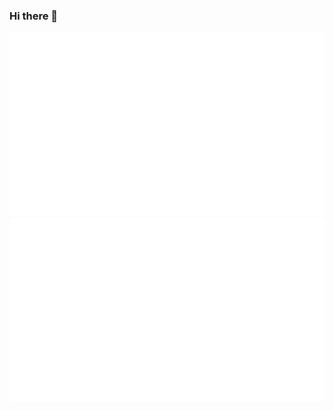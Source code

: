 ### Hi there 👋

![](https://raw.githubusercontent.com/maxforasteiro/github-stats/master/generated/overview.svg#gh-dark-mode-only)
![](https://raw.githubusercontent.com/maxforasteiro/github-stats/master/generated/languages.svg#gh-dark-mode-only)


<!--
**maxforasteiro/maxforasteiro** is a ✨ _special_ ✨ repository because its `README.md` (this file) appears on your GitHub profile.

Here are some ideas to get you started:

- 🔭 I’m currently working on ...
- 🌱 I’m currently learning ...
- 👯 I’m looking to collaborate on ...
- 🤔 I’m looking for help with ...
- 💬 Ask me about ...
- 📫 How to reach me: ...
- 😄 Pronouns: ...
- ⚡ Fun fact: ...
-->
